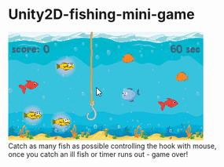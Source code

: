 # Unity2D-fishing-mini-game
![](fishGif.gif)
<br> Catch as many fish as possible controlling the hook with mouse,
<br> once you catch an ill fish or timer runs out - game over!

